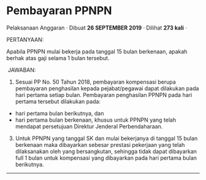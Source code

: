 Pembayaran PPNPN
================

Pelaksanaan Anggaran · Dibuat **26 SEPTEMBER 2019** · Dilihat **273 kali** ·

PERTANYAAN:

Apabila PPNPN mulai bekerja pada tanggal 15 bulan berkenaan, apakah berhak atas gaji selama 1 bulan tersebut.

 JAWABAN:

1.  Sesuai PP No. 50 Tahun 2018, pembayaran kompensasi berupa pembayaran penghasilan kepada pejabat/pegawai dapat dilakukan pada hari pertama setiap bulan. Pembayaran penghasilan PPNPN pada hari pertama tersebut dilakukan pada:

*   hari pertama bulan berikutnya, dan
*   hari pertama bulan berkenaan, khusus untuk PPNPN yang telah mendapat persetujuan Direktur Jenderal Perbendaharaan. 

3.  Untuk PPNPN yang tanggal SK dan mulai bekerjanya di tanggal 15 bulan berkenaan maka dibayarkan sebesar prestasi pekerjaan yang telah dilaksanakan oleh yang bersangkutan, sehingga tidak dapat dibayarkan full 1 bulan untuk kompensasi yang dibayarkan pada hari pertama bulan berikutnya.

  
  
  

* * *